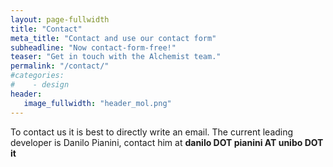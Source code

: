 ```yaml
---
layout: page-fullwidth
title: "Contact"
meta_title: "Contact and use our contact form"
subheadline: "Now contact-form-free!"
teaser: "Get in touch with the Alchemist team."
permalink: "/contact/"
#categories:
#    - design
header:
   image_fullwidth: "header_mol.png"
---
```


To contact us it is best to directly write an email. The current leading developer is Danilo Pianini, contact him at **danilo DOT pianini AT unibo DOT it**
